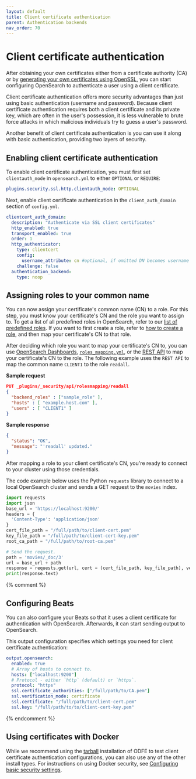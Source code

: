 ```yaml
---
layout: default
title: Client certificate authentication
parent: Authentication backends
nav_order: 70
---
```


# Client certificate authentication

After obtaining your own certificates either from a certificate authority (CA) or by [generating your own certificates using OpenSSL]({{site.url}}{{site.baseurl}}/security-plugin/configuration/generate-certificates), you can start configuring OpenSearch to authenticate a user using a client certificate.

Client certificate authentication offers more security advantages than just using basic authentication (username and password). Because client certificate authentication requires both a client certificate and its private key, which are often in the user's possession, it is less vulnerable to brute force attacks in which malicious individuals try to guess a user's password.

Another benefit of client certificate authentication is you can use it along with basic authentication, providing two layers of security.

## Enabling client certificate authentication

To enable client certificate authentication, you must first set `clientauth_mode` in `opensearch.yml` to either `OPTIONAL` or `REQUIRE`:

```yml
plugins.security.ssl.http.clientauth_mode: OPTIONAL
```

Next, enable client certificate authentication in the `client_auth_domain` section of `config.yml`.

```yml
clientcert_auth_domain:
  description: "Authenticate via SSL client certificates"
  http_enabled: true
  transport_enabled: true
  order: 1
  http_authenticator:
    type: clientcert
    config:
      username_attribute: cn #optional, if omitted DN becomes username
    challenge: false
  authentication_backend:
    type: noop
```

## Assigning roles to your common name

You can now assign your certificate's common name (CN) to a role. For this step, you must know your certificate's CN and the role you want to assign to. To get a list of all predefined roles in OpenSearch, refer to our [list of predefined roles]({{site.url}}{{site.baseurl}}/security-plugin/access-control/users-roles/#predefined-roles). If you want to first create a role, refer to [how to create a role]({{site.url}}{{site.baseurl}}/security-plugin/access-control/users-roles/#create-users), and then map your certificate's CN to that role.

After deciding which role you want to map your certificate's CN to, you can use [OpenSearch Dashboards]({{site.url}}{{site.baseurl}}/security-plugin/access-control/users-roles/#map-users-to-roles), [`roles_mapping.yml`]({{site.url}}{{site.baseurl}}/security-plugin/configuration/yaml/#roles_mappingyml), or the [REST API]({{site.url}}{{site.baseurl}}/security-plugin/access-control/api/#create-role-mapping) to map your certificate's CN to the role. The following example uses the `REST API` to map the common name `CLIENT1` to the role `readall`.

**Sample request**

```json
PUT _plugins/_security/api/rolesmapping/readall
{
  "backend_roles" : ["sample_role" ],
  "hosts" : [ "example.host.com" ],
  "users" : [ "CLIENT1" ]
}
```

**Sample response**

```json
{
  "status": "OK",
  "message": "'readall' updated."
}
```

After mapping a role to your client certificate's CN, you're ready to connect to your cluster using those credentials.

The code example below uses the Python `requests` library to connect to a local OpenSearch cluster and sends a GET request to the `movies` index.

```python
import requests
import json
base_url = 'https://localhost:9200/'
headers = {
  'Content-Type': 'application/json'
}
cert_file_path = "/full/path/to/client-cert.pem"
key_file_path = "/full/path/to/client-cert-key.pem"
root_ca_path = "/full/path/to/root-ca.pem"

# Send the request.
path = 'movies/_doc/3'
url = base_url + path
response = requests.get(url, cert = (cert_file_path, key_file_path), verify=root_ca_path)
print(response.text)
```

{% comment %}
## Configuring Beats

You can also configure your Beats so that it uses a client certificate for authentication with OpenSearch. Afterwards, it can start sending output to OpenSearch.

This output configuration specifies which settings you need for client certificate authentication:

```yml
output.opensearch:
  enabled: true
  # Array of hosts to connect to.
  hosts: ["localhost:9200"]
  # Protocol - either `http` (default) or `https`.
  protocol: "https"
  ssl.certificate_authorities: ["/full/path/to/CA.pem"]
  ssl.verification_mode: certificate
  ssl.certificate: "/full/path/to/client-cert.pem"
  ssl.key: "/full/path/to/to/client-cert-key.pem"
```
{% endcomment %}

## Using certificates with Docker

While we recommend using the [tarball]({{site.url}}{{site.baseurl}}/install-and-configure/install-opensearch/tar/) installation of ODFE to test client certificate authentication configurations, you can also use any of the other install types. For instructions on using Docker security, see [Configuring basic security settings]({{site.url}}{{site.baseurl}}/install-and-configure/install-opensearch/docker/#configuring-basic-security-settings).

